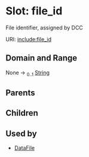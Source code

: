 
# Slot: file_id


File identifier, assigned by DCC

URI: [include:file_id](https://w3id.org/include/file_id)


## Domain and Range

None &#8594;  <sub>0..1</sub> [String](types/String.md)

## Parents


## Children


## Used by

 * [DataFile](DataFile.md)
